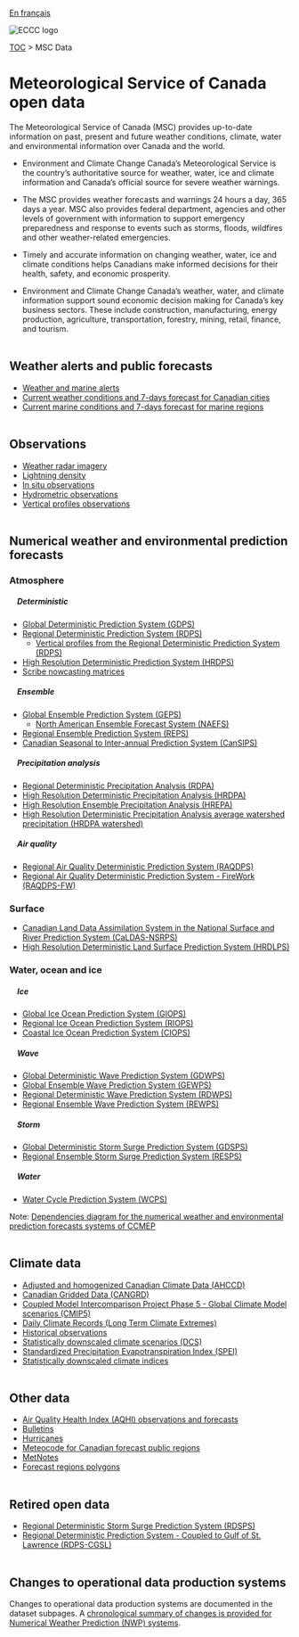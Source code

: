 [En français](readme_fr.md)

![ECCC logo](../img_eccc-logo.png)

[TOC](../readme_en.md) > MSC Data

# Meteorological Service of Canada open data

The Meteorological Service of Canada (MSC) provides up-to-date information on past, present and future weather conditions, climate, water and environmental information over Canada and the world.

* Environment and Climate Change Canada’s Meteorological Service is the country’s authoritative source for weather, water, ice and climate information and Canada’s official source for severe weather warnings. </br>

* The MSC provides weather forecasts and warnings 24 hours a day, 365 days a year. MSC also provides federal department, agencies and other levels of government with information to support emergency preparedness and response to events such as storms, floods, wildfires and other weather-related emergencies.</br>

* Timely and accurate information on changing weather, water, ice and climate conditions helps Canadians make informed decisions for their health, safety, and economic prosperity.</br>

* Environment and Climate Change Canada’s weather, water, and climate information support sound economic decision making for Canada’s key business sectors. These include construction, manufacturing, energy production, agriculture, transportation, forestry, mining, retail, finance, and tourism.
</br></br>

## Weather alerts and public forecasts

* [Weather and marine alerts](alerts/readme_alerts_en.md)
* [Current weather conditions and 7-days forecast for Canadian cities](citypage-weather/readme_citypageweather_en.md)
* [Current marine conditions and 7-days forecast for marine regions](marine-weather/readme_marine-weather_en.md)
</br></br>

## Observations

* [Weather radar imagery](obs_radar/readme_radar_en.md)
* [Lightning density](lightning/readme_lightning_en.md)
* [In situ observations](obs_station/readme_obs_insitu_en.md)
* [Hydrometric observations](obs_hydrometric/readme_hydrometric_en.md)
* [Vertical profiles observations](vertical-profiles/readme_vertical-profiles-obs_en.md)
</br></br>

## Numerical weather and environmental prediction forecasts

### <span class="badge badge-light">Atmosphere</span>

##### &emsp;<span class="badge badge-info">Deterministic</span>

* [Global Deterministic Prediction System (GDPS)](nwp_gdps/readme_gdps_en.md)
* [Regional Deterministic Prediction System (RDPS)](nwp_rdps/readme_rdps_en.md)
    * [Vertical profiles from the Regional Deterministic Prediction System (RDPS)](vertical-profiles/readme_vertical-profiles-nwp_en.md)
* [High Resolution Deterministic Prediction System (HRDPS)](nwp_hrdps/readme_hrdps_en.md)
* [Scribe nowcasting matrices](nwp_nowcasting/readme_nowcasting_en.md)</br>

##### &emsp;<span class="badge badge-info">Ensemble</span>

* [Global Ensemble Prediction System (GEPS)](nwp_geps/readme_geps_en.md)
    * [North American Ensemble Forecast System (NAEFS)](nwp_naefs/readme_naefs_en.md)
* [Regional Ensemble Prediction System (REPS)](nwp_reps/readme_reps_en.md)
* [Canadian Seasonal to Inter-annual Prediction System (CanSIPS)](nwp_cansips/readme_cansips_en.md)</br>

##### &emsp;<span class="badge badge-info">Precipitation analysis</span>

* [Regional Deterministic Precipitation Analysis (RDPA)](nwp_rdpa/readme_rdpa_en.md)
* [High Resolution Deterministic Precipitation Analysis (HRDPA)](nwp_hrdpa/readme_hrdpa_en.md)
* [High Resolution Ensemble Precipitation Analysis (HREPA)](nwp_hrepa/readme_hrepa_en.md)
* [High Resolution Deterministic Precipitation Analysis average watershed precipitation (HRDPA watershed)](nwp_hrdpa-watershed/readme_hrdpa-watershed_en.md)</br>

##### &emsp;<span class="badge badge-info">Air quality</span>

* [Regional Air Quality Deterministic Prediction System (RAQDPS)](nwp_raqdps/readme_raqdps_en.md)
* [Regional Air Quality Deterministic Prediction System - FireWork (RAQDPS-FW)](nwp_raqdps-fw/readme_raqdps-fw_en.md)</br>

### <span class="badge badge-light">Surface</span>

* [Canadian Land Data Assimilation System in the National Surface and River Prediction System (CaLDAS-NSRPS)](nwp_caldas-nsrps/readme_caldas-nsrps_en.md)
* [High Resolution Deterministic Land Surface Prediction System (HRDLPS)](nwp_hrdlps/readme_hrdlps_en.md)

### <span class="badge badge-light">Water, ocean and ice</span>

##### &emsp;<span class="badge badge-info">Ice</span>

* [Global Ice Ocean Prediction System (GIOPS)](nwp_giops/readme_giops_en.md)
* [Regional Ice Ocean Prediction System (RIOPS)](nwp_riops/readme_riops_en.md)
* [Coastal Ice Ocean Prediction System (CIOPS)](nwp_ciops/readme_ciops_en.md)</br>

##### &emsp;<span class="badge badge-info">Wave</span>

* [Global Deterministic Wave Prediction System (GDWPS)](nwp_gdwps/readme_gdwps_en.md)
* [Global Ensemble Wave Prediction System (GEWPS)](nwp_gewps/readme_gewps_en.md)
* [Regional Deterministic Wave Prediction System (RDWPS)](nwp_rdwps/readme_rdwps_en.md)
* [Regional Ensemble Wave Prediction System (REWPS)](nwp_rewps/readme_rewps_en.md)</br>

##### &emsp;<span class="badge badge-info">Storm</span>

* [Global Deterministic Storm Surge Prediction System (GDSPS)](nwp_gdsps/readme_gdsps_en.md)
* [Regional Ensemble Storm Surge Prediction System (RESPS)](nwp_resps/readme_resps_en.md)</br>

##### &emsp;<span class="badge badge-info">Water</span>

* [Water Cycle Prediction System (WCPS)](nwp_wcps/readme_wcps_en.md)

Note: [Dependencies diagram for the numerical weather and environmental prediction forecasts systems of CCMEP](https://collaboration.cmc.ec.gc.ca/cmc/cmos/public_doc/msc-data/nwep-dependency-diagrams/system_en.svg)
</br></br>

## Climate data

* [Adjusted and homogenized Canadian Climate Data (AHCCD)](climate_ahccd/readme_ahccd_en.md)
* [Canadian Gridded Data (CANGRD)](climate_cangrd/readme_cangrd_en.md)
* [Coupled Model Intercomparison Project Phase 5 - Global Climate Model scenarios (CMIP5)](climate_cmip5/readme_cmip5_en.md)
* [Daily Climate Records (Long Term Climate Extremes)](climate_ltce/readme_climateltce_en.md)
* [Historical observations](climate_obs/readme_climateobs_en.md)
* [Statistically downscaled climate scenarios (DCS)](climate_dcs/readme_dcs_en.md)
* [Standardized Precipitation Evapotranspiration Index (SPEI)](climate_spei/readme_spei_en.md)
* [Statistically downscaled climate indices](climate_indices/readme_climateindices_en.md)
</br></br>

## Other data

* [Air Quality Health Index (AQHI) observations and forecasts](aqhi/readme_aqhi_en.md)
* [Bulletins](bulletins/readme_bulletins_en.md)
* [Hurricanes](hurricanes/readme_hurricanes_en.md)
* [Meteocode for Canadian forecast public regions](meteocode/readme_meteocode_en.md)
* [MetNotes](metnotes/readme_metnotes_en.md)
* [Forecast regions polygons](forecast-regions/readme_forecast-regions_en.md)
</br></br>

## Retired open data

* [Regional Deterministic Storm Surge Prediction System (RDSPS)](nwp_rdsps/readme_rdsps_en.md)
* [Regional Deterministic Prediction System - Coupled to Gulf of St. Lawrence (RDPS-CGSL)](nwp_rdps-cgsl/readme_rdps-cgsl_en.md)
</br></br>

## Changes to operational data production systems

Changes to operational data production systems are documented in the dataset subpages. A [chronological summary of changes is provided for Numerical Weather Prediction (NWP) systems](changelog_nwp_en.md).

